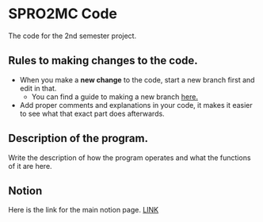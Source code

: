 # SPRO2MC Code
The code for the 2nd semester project. <br>

## Rules to making changes to the code.
<ul>
  <li> When you make a <b>new change</b> to the code, start a new branch first and edit in that. <ul>
    <li> You can find a guide to making a new branch <a href="https://guides.github.com/activities/hello-world/" target="_blank" rel="noopener noreferrer"> here.</a> </li></ul></li>
  <li> Add proper comments and explanations in your code, it makes it easier to see what that exact part does afterwards. </li>
</ul>

## Description of the program.
Write the description of how the program operates and what the functions of it are here.

## Notion
Here is the link for the main notion page. <a href='https://www.notion.so/monkebarz/Project-Homepage-c1e33d0b30b54b6a9481396cfa540514'>LINK</a>
